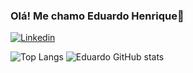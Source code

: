 ### Olá! Me chamo Eduardo Henrique👻

[![Linkedin](https://img.shields.io/badge/LinkedIn-0077B5?style=for-the-badge&logo=linkedin&logoColor=white)]([https://www.linkedin.com/in/yan-lucas-398a19267/](https://www.linkedin.com/in/eduardo-henrique-93446022a/))

![Top Langs](https://github-readme-stats.vercel.app/api/top-langs/?username=anuraghazra&hide_progress=true)
![Eduardo GitHub stats](https://github-readme-stats.vercel.app/api?username=anuraghazra&show_icons=true&theme=noctis_minimus)
